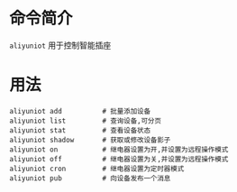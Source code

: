 命令简介
======= 

`aliyuniot` 用于控制智能插座
    

用法
=======

```
aliyuniot add          # 批量添加设备
aliyuniot list         # 查询设备,可分页
aliyuniot stat         # 查看设备状态
aliyuniot shadow       # 获取或修改设备影子
aliyuniot on           # 继电器设置为开,并设置为远程操作模式
aliyuniot off          # 继电器设置为关,并设置为远程操作模式
aliyuniot cron         # 继电器设置为定时器模式
aliyuniot pub          # 向设备发布一个消息
```
